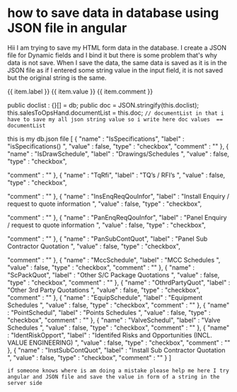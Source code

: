 
# how to save data in database using JSON file in angular

Hii I am trying to save my HTML form data in the database. I create a JSON file for Dynamic fields and I bind it but there is some problem that's why data is not save. When I save the data, the same data is saved as it is in the JSON file as if I entered some string value in the input field, it is not saved but the original string is the same.
 <div>
                        <p *ngFor="let item of doclist">
                            {{ item.label }}
                            <ejs-checkbox [(ngModel)]="item.value" id="item.value"  name="item.value">
                                {{ item.value }}
                            </ejs-checkbox>
                            <ejs-textbox *ngIf="item.value == true && !false"[(ngModel)]="item.comment" 
name="item.comment">
                                {{ item.comment }}
                            </ejs-textbox>
                        </p>
                    </div>

  public doclist : {}[] = db;
  public doc = JSON.stringify(this.doclist);
  this.salesToOpsHand.documentList = this.doc;
`// documentList in that i have to save my all json string value so i write here doc values  == documentList`


this is my db.json file 
[
  {
  "name" : "IsSpecifications",
  "label" : "isSpecifications() ",
  "value" : false,
  "type" : "checkbox",
  "comment" : ""
  },
  {
  "name" : "IsDrawSchedule",
  "label" : "Drawings/Schedules ",
  "value" : false,
  "type" : "checkbox",

  "comment" : ""
  },
  {
  "name" : "TqRfi",
  "label" : "TQ’s / RFI’s ",
  "value" : false,
  "type" : "checkbox",

  "comment" : ""
  },
  {
  "name" : "InsEnqReqQouInfor",
  "label" : "Install Enquiry / request to quote information ",
  "value" : false,
  "type" : "checkbox",

  "comment" : ""
  },
  {
  "name" : "PanEnqReqQouInfor",
  "label" : "Panel Enquiry / request to quote information ",
  "value" : false,
  "type" : "checkbox",

  "comment" : ""
  },
  {
  "name" : "PanSubContQuot",
  "label" : "Panel Sub Contractor Quotation ",
  "value" : false,
  "type" : "checkbox",

  "comment" : ""
  },
  {
  "name" : "MccSchedule",
  "label" : "MCC Schedules ",
  "value" : false,
  "type" : "checkbox",
  "comment" : ""
  },
  {
  "name" : "ScPackQuot",
  "label" : "Other S/C Package Quotations ",
  "value" : false,
  "type" : "checkbox",
  "comment" : ""
  },
  {
  "name" : "OthrdPartyQuot",
  "label" : "Other 3rd Party Quotations ",
  "value" : false,
  "type" : "checkbox",
  "comment" : ""
  },
  {
  "name" : "EquipSchedule",
  "label" : "Equipment Schedules ",
  "value" : false,
  "type" : "checkbox",
  "comment" : ""
  },
  {
  "name" : "PointSchedul",
  "label" : "Points Schedules ",
  "value" : false,
  "type" : "checkbox",
  "comment" : ""
  },
  {
  "name" : "ValveSchedul",
  "label" : "Valve Schedules ",
  "value" : false,
  "type" : "checkbox",
  "comment" : ""
  },
  {
  "name" : "IdentRiskOpport",
  "label" : "Identifed Risks and Opportunities (INCL. VALUE ENGINEERING) ",
  "value" : false,
  "type" : "checkbox",
  "comment" : ""
  },
  {
  "name" : "InstSubContQuot",
  "label" : "Install Sub Contractor Quotation ",
  "value" : false,
  "type" : "checkbox",
  "comment" : ""
  }
]






`if someone knows where is am doing a mistake please help me
here I try angular and JSON file and save the value in form of a string in the server side`

        